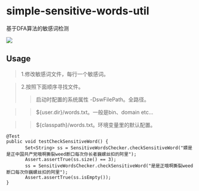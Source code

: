 # simple-sensitive-words-util
基于DFA算法的敏感词检测

![](https://upload.wikimedia.org/wikipedia/commons/thumb/9/94/DFA_example_multiplies_of_3.svg/500px-DFA_example_multiplies_of_3.svg.png)

## Usage

> 1.修改敏感词文件，每行一个敏感词。

> 2.按照下面顺序寻找文件。
>> 启动时配置的系统属性 -DswFilePath。全路径。

>> ${user.dir}/words.txt。一般是bin、domain etc...<br/>

>> ${classpath}/words.txt。环境变量里的默认配置。<br/>

```   
@Test
public void testCheckSensitiveWord() {
       Set<String> ss = SensitiveWordsChecker.checkSensitiveWord("嫖是是正中国共产党哦啊撕裂weed断口每次你长者巍螺丝扣的阿里");
       Assert.assertTrue(ss.size() == 3);
       ss = SensitiveWordsChecker.checkSensitiveWord("是是正哦啊撕裂weed断口每次你巍螺丝扣的阿里");
       Assert.assertTrue(ss.isEmpty());
}
```